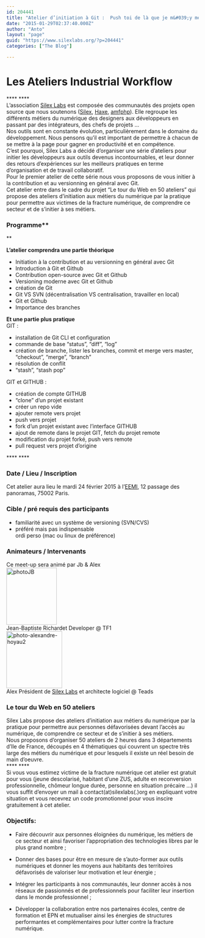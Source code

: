 ```yaml
---
id: 204441
title: "Atelier d’initiation à Git :  Push toi de là que je m&#039;y merge !!"
date: "2015-01-29T02:37:40.000Z"
author: "Anto"
layout: "page"
guid: "https://www.silexlabs.org/?p=204441"
categories: ["The Blog"]

---
```

# **Les Ateliers Industrial Workflow**

**** ****  
L’association <a href="https://www.silexlabs.org/" target="_blank" rel="noopener noreferrer">Silex Labs</a> est composée des communautés des projets open source que nous soutenons (<a title="Silex" href="http://www.silex.me/" target="_blank" rel="noopener noreferrer">Silex</a>, <a title="Haxe" href="http://haxe.org/" target="_blank" rel="noopener noreferrer">Haxe</a>, <a title="amfphp" href="https://www.silexlabs.org/amfphp/" target="_blank" rel="noopener noreferrer">amfphp</a>). Elle regroupe les différents métiers du numérique des designers aux développeurs en passant par des intégrateurs, des chefs de projets &#8230;  
Nos outils sont en constante évolution, particulièrement dans le domaine du développement. Nous pensons qu’il est important de permettre à chacun de se mettre à la page pour gagner en productivité et en compétence.  
C’est pourquoi, Silex Labs a décidé d’organiser une série d’ateliers pour initier les développeurs aux outils devenus incontournables, et leur donner des retours d’expériences sur les meilleurs pratiques en terme d’organisation et de travail collaboratif.  
Pour le premier atelier de cette série nous vous proposons de vous initier à la contribution et au versionning en général avec Git.  
Cet atelier entre dans le cadre du projet “Le tour du Web en 50 ateliers” qui propose des ateliers d’initiation aux métiers du numérique par la pratique pour permettre aux victimes de la fracture numérique, de comprendre ce secteur et de s’initier à ses métiers.

### **Programme****  
** 

**L’atelier comprendra une partie théorique**

  * Initiation à la contribution et au versionning en général avec Git
  * Introduction à Git et Github
  * Contribution open-source avec Git et Github
  * Versioning moderne avec Git et Github
  * création de Git
  * Git VS SVN (décentralisation VS centralisation, travailler en local)
  * Git et Github
  * Importance des branches

**Et une partie plus pratique**  
GIT :

  * installation de Git CLI et configuration
  * commande de base “status”, “diff”, “log”
  * création de branche, lister les branches, commit et merge vers master, “checkout”, “merge”, “branch”
  * résolution de conflit
  * “stash”, “stash pop”

GIT et GITHUB :

  * création de compte GITHUB
  * “clone” d’un projet existant
  * créer un repo vide
  * ajouter remote vers projet
  * push vers projet
  * fork d’un projet existant avec l’interface GITHUB
  * ajout de remote dans le projet GIT, fetch du projet remote
  * modification du projet forké, push vers remote
  * pull request vers projet d’origine

**** ****

### **Date / Lieu / Inscription**

Cet atelier aura lieu le mardi 24 février 2015 à l’<a title="EEMI" href="http://www.eemi.com/fr" target="_blank" rel="noopener noreferrer">EEMI</a>, 12 passage des panoramas, 75002 Paris.

### 

### **Cible / pré requis des participants** 

  * familiarité avec un système de versioning (SVN/CVS)
  * préféré mais pas indispensable  
    ordi perso (mac ou linux de préférence)

### **Animateurs / Intervenants**

Ce meet-up sera animé par Jb & Alex  
<img class="alignnone size-full wp-image-203835" src="http://localhost:8080/wp-content/uploads/2014/10/photoJB.png" alt="photoJB" width="132" height="149" />  
Jean-Baptiste Richardet Developer @ TF1  
<img class="alignnone  wp-image-203851" src="http://localhost:8080/wp-content/uploads/2014/10/photo-alexandre-hoyau2.png" alt="photo-alexandre-hoyau2" width="146" height="149" srcset="http://localhost:8080/wp-content/uploads/2014/10/photo-alexandre-hoyau2.png 427w, http://localhost:8080/wp-content/uploads/2014/10/photo-alexandre-hoyau2-293x300.png 293w" sizes="(max-width: 146px) 100vw, 146px" />  
Alex Président de <a title="Silex Labs" href="https://www.silexlabs.org/" target="_blank" rel="noopener noreferrer">Silex Labs</a> et architecte logiciel @ Teads

### **Le tour du Web en 50 ateliers**

Silex Labs propose des ateliers d’initiation aux métiers du numérique par la pratique pour permettre aux personnes défavorisées devant l&#8217;accès au numérique, de comprendre ce secteur et de s’initier à ses métiers.  
Nous proposons d’organiser 50 ateliers de 2 heures dans 3 départements d’Ile de France, découpés en 4 thématiques qui couvrent un spectre très large des métiers du numérique et pour lesquels il existe un réel besoin de main d’oeuvre.  
**** ****  
Si vous vous estimez victime de la fracture numérique cet atelier est gratuit pour vous (jeune descolarisé, habitant d’une ZUS, adulte en reconversion professionnelle, chômeur longue durée, personne en situation précaire &#8230;) il vous suffit d’envoyer un mail à contact(at)silexlabs(.)org en expliquant votre situation et vous recevrez un code promotionnel pour vous inscire gratuitement à cet atelier.

### **Objectifs:**

  * Faire découvrir aux personnes éloignées du numérique, les métiers de ce secteur et ainsi favoriser l’appropriation des technologies libres par le plus grand nombre ;

  * Donner des bases pour être en mesure de s’auto-former aux outils numériques et donner les moyens aux habitants des territoires défavorisés de valoriser leur motivation et leur énergie ;

  * Intégrer les participants à nos communautés, leur donner accès à nos réseaux de passionnés et de professionnels pour faciliter leur insertion dans le monde professionnel ;

  * Développer la collaboration entre nos partenaires écoles, centre de formation et EPN et mutualiser ainsi les énergies de structures performantes et complémentaires pour lutter contre la fracture numérique.
























